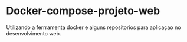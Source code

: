 # Docker-compose-projeto-web
Utilizando a ferrramenta docker e alguns repositorios para aplicaçao no desenvolvimento web.
